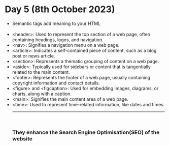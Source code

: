 # Day 5 (8th October 2023)


<ul>
<li>Semantic tags add meaning to your HTML</li>
<br>
<li> &lt;header&gt;: Used to represent the top section of a web page, often containing headings, logos, and navigation.</li>
<li>&lt;nav&gt;: Signifies a navigation menu on a web page.</li>
<li>&lt;article&gt;: Indicates a self-contained piece of content, such as a blog post or news article.</li>
<li>&lt;section&gt;: Represents a thematic grouping of content on a web page.</li>
<li>&lt;aside&gt;: Typically used for sidebars or content that is tangentially related to the main content.</li>
<li>&lt;footer&gt;: Represents the footer of a web page, usually containing copyright information and contact details.</li>
<li>&lt;figure&gt; and &lt;figcaption&gt;: Used for embedding images, diagrams, or charts, along with a caption.</li>
<li>&lt;main&gt;: Signifies the main content area of a web page.</li>
<li>&lt;time&gt;: Used to represent time-related information, like dates and times.</li>
<hr><br>
<h3>They enhance the Search Engine Optimisation(SEO) of the website</h3>
</ul>